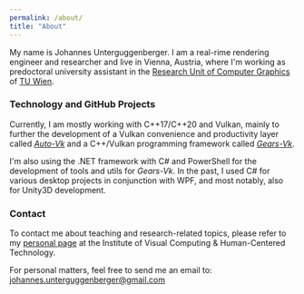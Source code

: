 ```yaml
---
permalink: /about/
title: "About"
---
```


My name is Johannes Unterguggenberger. I am a real-rime rendering engineer and researcher and live in Vienna, Austria, where I'm working as predoctoral university assistant in the [Research Unit of Computer Graphics](https://www.cg.tuwien.ac.at) of [TU Wien](https://www.tuwien.at). 

### Technology and GitHub Projects

Currently, I am mostly working with C++17/C++20 and Vulkan, mainly to further the development of a Vulkan convenience and productivity layer called [_Auto-Vk_](https://github.com/cg-tuwien/Auto-Vk) and a C++/Vulkan programming framework called [_Gears-Vk_](https://github.com/cg-tuwien/Gears-Vk).

I'm also using the .NET framework with C# and PowerShell for the development of tools and utils for _Gears-Vk_. In the past, I used C# for various desktop projects in conjunction with WPF, and most notably, also for Unity3D development.

### Contact

To contact me about teaching and research-related topics, please refer to my [personal page](https://www.cg.tuwien.ac.at/staff/JohannesUnterguggenberger-0) at the Institute of Visual Computing & Human-Centered Technology.

For personal matters, feel free to send me an email to: [johannes.unterguggenberger@gmail.com](mailto:johannes.unterguggenberger@gmail.com)
